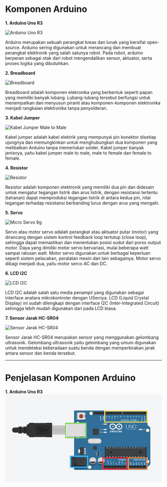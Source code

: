 # Komponen Arduino

**1. Arduino Uno R3**

![Arduino Uno R3](https://cdn.pixabay.com/photo/2014/09/10/23/44/integrated-circuit-441289_1280.jpg)

Arduino merupakan sebuah perangkat kreas dan lunak yang bersifat open-source. Arduino sering digunakan untuk merancang dan membuat perangkat elektronik yang salah satunya robot. Pada robot, arduino berperan sebagai otak dari robot mengendalikan sensor, aktuator, serta proses logika yang dibutuhkan.

**2. Breadboard**

![Breadboard](https://cdn-shop.adafruit.com/970x728/4539-03.jpg)

Breadboard adalah komponen elekronika yang berbentuk seperti papan yang memiliki banyak lubang. Lubang-lubang tersebut berfungsi untuk menempatkan dan menyusun piranti atau komponen-komponen elektronika menjadi rangkaian elektronika tanpa penyolderan.

**3. Kabel Jumper**

![Kabel Jumper Male to Male](https://blogger.googleusercontent.com/img/b/R29vZ2xl/AVvXsEj0WwBXz4eA8hSjtPsSaFB5rT6FIj2NZbC1xKpTKa38czXK61tjwFuCH7xxdRUAdVzU8Uqx2_f9BHsmJzYNFdLtvG_JuLzjDNs95f0x2LE8T3P5SGU3-il_OntZb9eK-_LiZhD7Ro0V9AlLDKJjHsqhZlhX6NJNiAlNFA-vqe-NjQIMU2vGDYcI8-Jg/s500/male%20to%20male.jpg)

Kabel jumper adalah kabel elektrik yang mempunyai pin konektor disetiap ujungnya dan memungkinkan untuk menghubungkan dua komponen yang melibatkan Arduino tanpa memerlukan solder. Kabel jumper banyak jenisnya, yaitu kabel jumper male to male, male to female dan female to female.

**4. Resistor**

![Resistor](https://blogger.googleusercontent.com/img/b/R29vZ2xl/AVvXsEgYgswCAN-MaOYNtnACfDuSMjKNCeyH6V1QEZJrvkHbpe6d8Zo567COM2JRfeDg-v3jyGSDEOV1FQe4ipOsIp3nF7c4fCShcQuKymg_8M_2W7Zh-cTvPUmeXkWhkFV2DBnmymmJtcM_Bt0/w320-h224/Electronic-Axial-Lead-Resistors-Array+%2528FILEminimizer%2529.jpg)

Resistor adalah komponen elektronik yang memiliki dua pin dan didesain untuk mengatur tegangan listrik dan arus listrik, dengan resistansi tertentu (tahanan) dapat memproduksi tegangan listrik di antara kedua pin, nilai tegangan terhadap resistansi berbanding lurus dengan arus yang mengalir.

**5. Servo**

![Micro Servo 9g](https://planetheli.com/image/cache/catalog/Product/Servo/SG-90-SG90-9g-Mirco-Servos-For-Futaba-Hitec-RC-2-800x500-0.JPG)

Servo atau motor servo adalah perangkat atau aktuator putar (motor) yang dirancang dengan sistem kontrol feedback loop tertutup (close loop), sehingga dapat memastikan dan menentukan posisi sudut dari poros output motor. Daya yang dimiliki motor servo bervariasi, mulai beberapa watt sampai ratusan watt. Motor servo digunakan untuk berbagai keperluan seperti sistem pelacakan, peralatan mesin dan lain sebagainya. Motor servo dibagi menjadi dua, yaitu motor serco AC dan DC. 

**6. LCD I2C**

![LCD I2C](https://blogger.googleusercontent.com/img/b/R29vZ2xl/AVvXsEh0rOsbnPj25SIX2N0B25BVcKMiaDFOgfVN6aSN2wPXiSAXC7UiuJV2B8CDYTT4C2XsoGSTIs1xY2wpEgwu08uXUwh7OcUjtaGDTuh1JiXnBXP9IalmmxUf2Z68xSZrRjmg8tX72CD1GZ5o/s320/8119219_b2f5dd90-e31c-4945-b529-1b408c0f3142_640_572%2527%2527.jpg)

LCD I2C adalah salah satu media penampil yang digunakan sebagai interface anatara mikrokontroler dengan USernya. LCD (Liquid Crystal Display) ini sudah dilengkapi dengan interface I2C (Inter-Integrated Circuit) sehingga lebih mudah digunakan dari pada LCD biasa.

**7. Sensor Jarak HC-SR04**

![Sensor Jarak HC-SR04](https://blogger.googleusercontent.com/img/b/R29vZ2xl/AVvXsEh7FTK0RCMiMrBNrnh19Clw1AtqnYTH9Vbm-hK4e0lEVcwKkBpzK0Al0kFypdSzfpGphlkS1e_N7qKouM9pKzQeG744OCyoEyQUmp5sgK3lfP0SIfjxOHAzspNfH8tGry-qsGrFcW1Wbg0tnXrzKs3SJZkg6XVqy2ulMZ5ZVVPI5uPKKCUOCTC6bkKa/s16000/ultrasonic.jpg)

Sensor Jarak HC-SR04 merupakan sensor yang menggunakan gelombang ultrasonik. Gelombang ultrasonik yaitu gelombang yang umum digunakan untuk mendeteksi keberadaan suatu benda dengan memperkirakan jarak antara sensor dan benda tersebut.

---

# Penjelasan Komponen Arduino

**1. Arduino Uno R3**
![Arduino UNO R3](Images/arduino_edit.png)